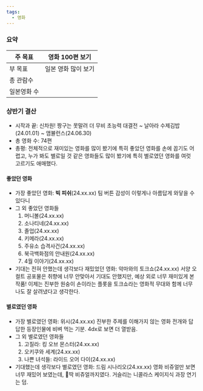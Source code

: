 ```yaml
---
tags:
  - 영화
---
```

### 요약
| 주 목표   | 영화 100편 보기  |
| ------ | ----------- |
| 부 목표   | 일본 영화 많이 보기 |
| 총 관람수  |             |
| 일본영화 수 |             |
### 상반기 결산
- 시작과 끝: 신차원! 짱구는 못말려 더 무비 초능력 대결전 ~ 날아라 수제김밥(24.01.01) ~ 앰뷸런스(24.06.30)
- 총 영화 수: 74편
- 총평: 전체적으로 재미있는 영화를 많이 봤기에 특히 좋았던 영화를 손에 꼽기도 어렵고, 누가 봐도 별로일 것 같은 영화들도 많이 봤기에 특히 별로였던 영화를 여럿 고르기도 애매했다.
#### 좋았던 영화
- 가장 좋았던 영화: **빅 피쉬**(24.xx.xx)
  팀 버튼 감성이 이렇게나 아름답게 와닿을 수 있다니
- 그 외 좋았던 영화들
	1. 머니볼(24.xx.xx)
	2. 소나티네(24.xx.xx)
	3. 졸업(24.xx.xx)
	4. 키메라(24.xx.xx)
	5. 주유소 습격사건(24.xx.xx)
	6. 북극백화점의 안내원(24.xx.xx)
	7. 4월 이야기(24.xx.xx)
- 기대는 전혀 안했는데 생각보다 재밌었던 영화: 악마와의 토크쇼(24.xx.xx)
  서양 오컬트 공포물은 취향에 너무 안맞아서 기대도 안했지만, 예상 외로 너무 재미있게 본 작품!
  이제는 진부한 원숭이 손이라는 플롯을 토크쇼라는 영화적 무대와 함께 너무나도 잘 살려냈다고 생각한다.

#### 별로였던 영화
- 가장 별로였던 영화: 위시(24.xx.xx)
  진부한 주제를 이해가지 않는 영화 전개와 답답한 등장인물에 비벼 먹는 기분. 4dx로 보면 더 열받음.
- 그 외 별로였던 영화들
	1. 고질라: 킹 오브 몬스터(24.xx.xx)
	2. 오키쿠와 세계(24.xx.xx)
	3. 나쁜 녀석들: 라이드 오어 다이(24.xx.xx)
- 기대했는데 생각보다 별로였던 영화: 드림 시나리오(24.xx.xx)
  영화 비쥬얼만 보면 너무 재밌어 보였는데, 딱 비쥬얼까지였다. 거슬리는 니콜라스 케이지식 과장 연기는 덤.